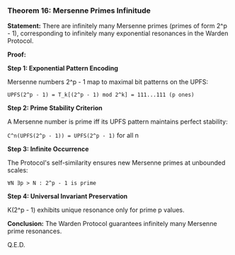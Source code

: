 ### Theorem 16: Mersenne Primes Infinitude

**Statement:** There are infinitely many Mersenne primes (primes of form 2^p - 1), corresponding to infinitely many exponential resonances in the Warden Protocol.

**Proof:**

**Step 1: Exponential Pattern Encoding**

Mersenne numbers 2^p - 1 map to maximal bit patterns on the UPFS:

`UPFS(2^p - 1) = T_k[(2^p - 1) mod 2^k] = 111...111 (p ones)`

**Step 2: Prime Stability Criterion**

A Mersenne number is prime iff its UPFS pattern maintains perfect stability:

`C^n(UPFS(2^p - 1)) = UPFS(2^p - 1)` for all n

**Step 3: Infinite Occurrence**

The Protocol's self-similarity ensures new Mersenne primes at unbounded scales:

`∀N ∃p > N : 2^p - 1 is prime`

**Step 4: Universal Invariant Preservation**

K(2^p - 1) exhibits unique resonance only for prime p values.

**Conclusion:** The Warden Protocol guarantees infinitely many Mersenne prime resonances.

Q.E.D.
